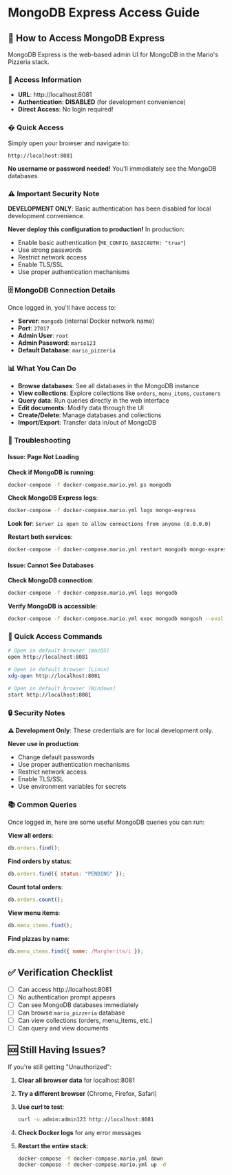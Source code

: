 # MongoDB Express Access Guide

## 🔐 How to Access MongoDB Express

MongoDB Express is the web-based admin UI for MongoDB in the Mario's Pizzeria stack.

### 📍 Access Information

- **URL**: http://localhost:8081
- **Authentication**: **DISABLED** (for development convenience)
- **Direct Access**: No login required!

### � Quick Access

Simply open your browser and navigate to:

```
http://localhost:8081
```

**No username or password needed!** You'll immediately see the MongoDB databases.

### ⚠️ Important Security Note

**DEVELOPMENT ONLY**: Basic authentication has been disabled for local development convenience.

**Never deploy this configuration to production!** In production:

- Enable basic authentication (`ME_CONFIG_BASICAUTH: "true"`)
- Use strong passwords
- Restrict network access
- Enable TLS/SSL
- Use proper authentication mechanisms

### 🗄️ MongoDB Connection Details

Once logged in, you'll have access to:

- **Server**: `mongodb` (internal Docker network name)
- **Port**: `27017`
- **Admin User**: `root`
- **Admin Password**: `mario123`
- **Default Database**: `mario_pizzeria`

### 📊 What You Can Do

- **Browse databases**: See all databases in the MongoDB instance
- **View collections**: Explore collections like `orders`, `menu_items`, `customers`
- **Query data**: Run queries directly in the web interface
- **Edit documents**: Modify data through the UI
- **Create/Delete**: Manage databases and collections
- **Import/Export**: Transfer data in/out of MongoDB

### 🔧 Troubleshooting

#### Issue: Page Not Loading

**Check if MongoDB is running**:

```bash
docker-compose -f docker-compose.mario.yml ps mongodb
```

**Check MongoDB Express logs**:

```bash
docker-compose -f docker-compose.mario.yml logs mongo-express
```

**Look for**: `Server is open to allow connections from anyone (0.0.0.0)`

**Restart both services**:

```bash
docker-compose -f docker-compose.mario.yml restart mongodb mongo-express
```

#### Issue: Cannot See Databases

**Check MongoDB connection**:

```bash
docker-compose -f docker-compose.mario.yml logs mongodb
```

**Verify MongoDB is accessible**:

```bash
docker-compose -f docker-compose.mario.yml exec mongodb mongosh --eval "db.adminCommand('listDatabases')"
```

### 🎯 Quick Access Commands

```bash
# Open in default browser (macOS)
open http://localhost:8081

# Open in default browser (Linux)
xdg-open http://localhost:8081

# Open in default browser (Windows)
start http://localhost:8081
```

### 🔒 Security Notes

**⚠️ Development Only**: These credentials are for local development only.

**Never use in production**:

- Change default passwords
- Use proper authentication mechanisms
- Restrict network access
- Enable TLS/SSL
- Use environment variables for secrets

### 📚 Common Queries

Once logged in, here are some useful MongoDB queries you can run:

**View all orders**:

```javascript
db.orders.find();
```

**Find orders by status**:

```javascript
db.orders.find({ status: "PENDING" });
```

**Count total orders**:

```javascript
db.orders.count();
```

**View menu items**:

```javascript
db.menu_items.find();
```

**Find pizzas by name**:

```javascript
db.menu_items.find({ name: /Margherita/i });
```

## ✅ Verification Checklist

- [ ] Can access http://localhost:8081
- [ ] No authentication prompt appears
- [ ] Can see MongoDB databases immediately
- [ ] Can browse `mario_pizzeria` database
- [ ] Can view collections (orders, menu_items, etc.)
- [ ] Can query and view documents

## 🆘 Still Having Issues?

If you're still getting "Unauthorized":

1. **Clear all browser data** for localhost:8081
2. **Try a different browser** (Chrome, Firefox, Safari)
3. **Use curl to test**:

   ```bash
   curl -u admin:admin123 http://localhost:8081
   ```

4. **Check Docker logs** for any error messages
5. **Restart the entire stack**:

   ```bash
   docker-compose -f docker-compose.mario.yml down
   docker-compose -f docker-compose.mario.yml up -d
   ```
